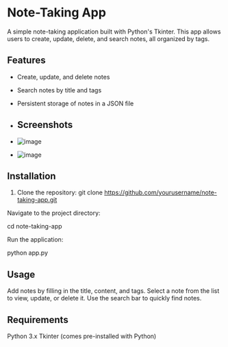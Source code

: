 # Note-Taking App

A simple note-taking application built with Python's Tkinter. This app allows users to create, update, delete, and search notes, all organized by tags.

## Features

- Create, update, and delete notes
- Search notes by title and tags
- Persistent storage of notes in a JSON file

- ## Screenshots
- ![image](https://github.com/user-attachments/assets/543d58d7-9f60-4d23-9ab0-c3d9d7a7692c)

- ![image](https://github.com/user-attachments/assets/884a64a1-b171-4c9f-93db-d49e1b825db1)



## Installation

1. Clone the repository:
   git clone https://github.com/yourusername/note-taking-app.git

  Navigate to the project directory:
  
  cd note-taking-app
  
  Run the application:
  
  python app.py
  
 ## Usage
 
Add notes by filling in the title, content, and tags.
Select a note from the list to view, update, or delete it.
Use the search bar to quickly find notes.

## Requirements

Python 3.x
Tkinter (comes pre-installed with Python)
